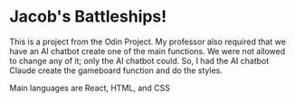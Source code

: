 # Jacob's Battleships!

This is a project from the Odin Project. My professor also required that we have an AI chatbot create one of the main functions. We were not allowed to change any of it; only the AI chatbot could.
So, I had the AI chatbot Claude create the gameboard function and do the styles.

Main languages are React, HTML, and CSS
